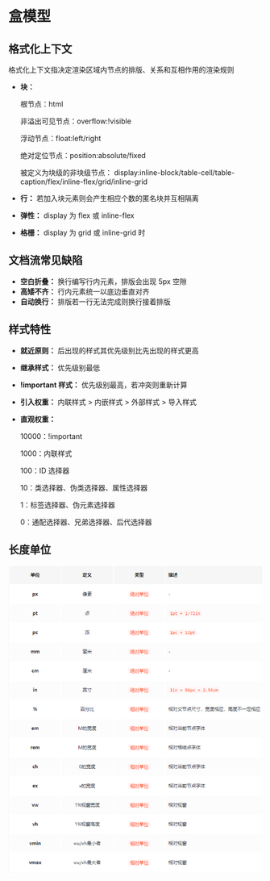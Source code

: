 # 盒模型

## 格式化上下文

格式化上下文指决定渲染区域内节点的排版、关系和互相作用的渲染规则

- **块：**

  根节点：html

  非溢出可见节点：overflow:!visible

  浮动节点：float:left/right

  绝对定位节点：position:absolute/fixed

  被定义为块级的非块级节点：
  display:inline-block/table-cell/table-caption/flex/inline-flex/grid/inline-grid

- **行：**
  若加入块元素则会产生相应个数的匿名块并互相隔离

- **弹性：**
  display 为 flex 或 inline-flex

- **格栅：**
  display 为 grid 或 inline-grid 时

## 文档流常见缺陷

- **空白折叠：**
  换行编写行内元素，排版会出现 5px 空隙
- **高矮不齐：**
  行内元素统一以底边垂直对齐
- **自动换行：**
  排版若一行无法完成则换行接着排版

## 样式特性

- **就近原则：**
  后出现的样式其优先级别比先出现的样式更高
- **继承样式：**
  优先级别最低
- **!important 样式：**
  优先级别最高，若冲突则重新计算
- **引入权重：**
  内联样式 > 内嵌样式 > 外部样式 > 导入样式

- **直观权重：**

  10000：!important

  1000：内联样式

  100：ID 选择器

  10：类选择器、伪类选择器、属性选择器

  1：标签选择器、伪元素选择器

  0：通配选择器、兄弟选择器、后代选择器

## 长度单位

![梳理](/css/length.png)
